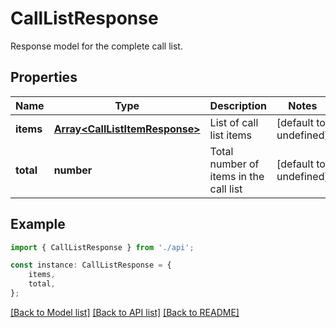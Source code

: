 # CallListResponse

Response model for the complete call list.

## Properties

Name | Type | Description | Notes
------------ | ------------- | ------------- | -------------
**items** | [**Array&lt;CallListItemResponse&gt;**](CallListItemResponse.md) | List of call list items | [default to undefined]
**total** | **number** | Total number of items in the call list | [default to undefined]

## Example

```typescript
import { CallListResponse } from './api';

const instance: CallListResponse = {
    items,
    total,
};
```

[[Back to Model list]](../README.md#documentation-for-models) [[Back to API list]](../README.md#documentation-for-api-endpoints) [[Back to README]](../README.md)
